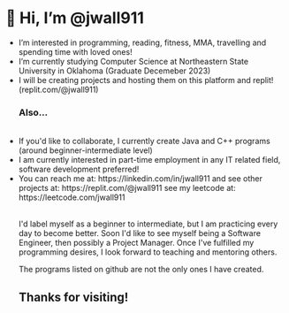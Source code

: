 <h1> 👋 Hi, I’m @jwall911</h1>
<ul>
  <li> I’m interested in programming, reading, fitness, MMA, travelling and spending time with loved ones!</li> 
  <li> I’m currently studying Computer Science at Northeastern State University in Oklahoma (Graduate Decemeber 2023)</li>
  <li> I will be creating projects and hosting them on this platform and replit!</li> (replit.com/@jwall911)
  <br /><h3>Also...</h3><br />
  <li> If you'd like to collaborate, I currently create Java and C++ programs (around beginner-intermediate level)</li>
  <li> I am currently interested in part-time employment in any IT related field, software development preferred!</li>
  <li> You can reach me at: https://linkedin.com/in/jwall911 and see other projects at: https://replit.com/@jwall911 see my leetcode at: https://leetcode.com/jwall911</li>
  </br>
 <p> I'd label myself as a beginner to intermediate, but I am practicing every day to become better. Soon I'd like to see myself being a Software Engineer, then possibly a Project Manager. Once I've fulfilled my programming desires, I look forward to teaching and mentoring others. 
 
 The programs listed on github are not the only ones I have created.</p>
  <h2> Thanks for visiting! </h2>
  </ul>
<!---
jwall911/jwall911 is a ✨ special ✨ repository because its `README.md` (this file) appears on your GitHub profile.
You can click the Preview link to take a look at your changes.
--->
